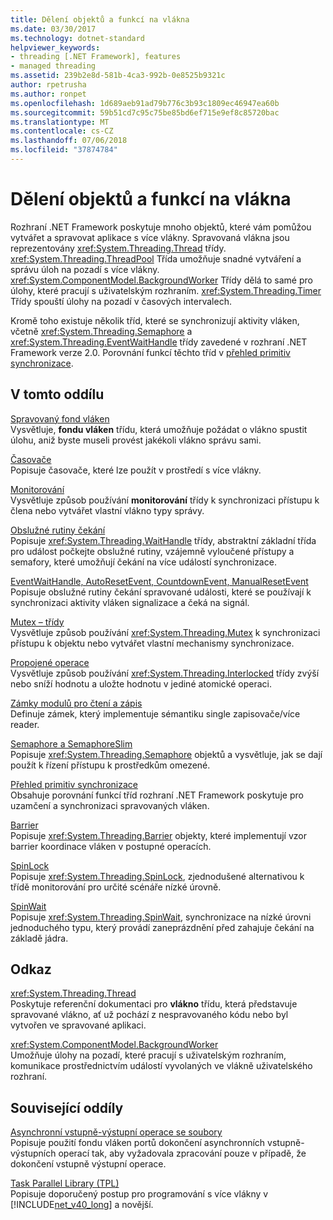 ```yaml
---
title: Dělení objektů a funkcí na vlákna
ms.date: 03/30/2017
ms.technology: dotnet-standard
helpviewer_keywords:
- threading [.NET Framework], features
- managed threading
ms.assetid: 239b2e8d-581b-4ca3-992b-0e8525b9321c
author: rpetrusha
ms.author: ronpet
ms.openlocfilehash: 1d689aeb91ad79b776c3b93c1809ec46947ea60b
ms.sourcegitcommit: 59b51cd7c95c75be85bd6ef715e9ef8c85720bac
ms.translationtype: MT
ms.contentlocale: cs-CZ
ms.lasthandoff: 07/06/2018
ms.locfileid: "37874784"
---
```

# <a name="threading-objects-and-features"></a>Dělení objektů a funkcí na vlákna
Rozhraní .NET Framework poskytuje mnoho objektů, které vám pomůžou vytvářet a spravovat aplikace s více vlákny. Spravovaná vlákna jsou reprezentovány <xref:System.Threading.Thread> třídy. <xref:System.Threading.ThreadPool> Třída umožňuje snadné vytváření a správu úloh na pozadí s více vlákny. <xref:System.ComponentModel.BackgroundWorker> Třídy dělá to samé pro úlohy, které pracují s uživatelským rozhraním. <xref:System.Threading.Timer> Třídy spouští úlohy na pozadí v časových intervalech.  
  
 Kromě toho existuje několik tříd, které se synchronizují aktivity vláken, včetně <xref:System.Threading.Semaphore> a <xref:System.Threading.EventWaitHandle> třídy zavedené v rozhraní .NET Framework verze 2.0. Porovnání funkcí těchto tříd v [přehled primitiv synchronizace](../../../docs/standard/threading/overview-of-synchronization-primitives.md).  
  
## <a name="in-this-section"></a>V tomto oddílu  
 [Spravovaný fond vláken](../../../docs/standard/threading/the-managed-thread-pool.md)  
 Vysvětluje, **fondu vláken** třídu, která umožňuje požádat o vlákno spustit úlohu, aniž byste museli provést jakékoli vlákno správu sami.  
  
 [Časovače](../../../docs/standard/threading/timers.md)  
 Popisuje časovače, které lze použít v prostředí s více vlákny.  
  
 [Monitorování](http://msdn.microsoft.com/library/33fe4aef-b44b-42fd-9e72-c908e39e75db)  
 Vysvětluje způsob používání **monitorování** třídy k synchronizaci přístupu k člena nebo vytvářet vlastní vlákno typy správy.  
  
 [Obslužné rutiny čekání](http://msdn.microsoft.com/library/48d10b6f-5fd7-407c-86ab-0179aef72489)  
 Popisuje <xref:System.Threading.WaitHandle> třídy, abstraktní základní třída pro událost počkejte obslužné rutiny, vzájemně vyloučené přístupy a semafory, které umožňují čekání na více událostí synchronizace.  
  
 [EventWaitHandle, AutoResetEvent, CountdownEvent, ManualResetEvent](../../../docs/standard/threading/eventwaithandle-autoresetevent-countdownevent-manualresetevent.md)  
 Popisuje obslužné rutiny čekání spravované události, které se používají k synchronizaci aktivity vláken signalizace a čeká na signál.  
  
 [Mutex – třídy](../../../docs/standard/threading/mutexes.md)  
 Vysvětluje způsob používání <xref:System.Threading.Mutex> k synchronizaci přístupu k objektu nebo vytvářet vlastní mechanismy synchronizace.  
  
 [Propojené operace](../../../docs/standard/threading/interlocked-operations.md)  
 Vysvětluje způsob používání <xref:System.Threading.Interlocked> třídy zvýší nebo sníží hodnotu a uložte hodnotu v jediné atomické operaci.  
  
 [Zámky modulů pro čtení a zápis](../../../docs/standard/threading/reader-writer-locks.md)  
 Definuje zámek, který implementuje sémantiku single zapisovače/více reader.  
  
 [Semaphore a SemaphoreSlim](../../../docs/standard/threading/semaphore-and-semaphoreslim.md)  
 Popisuje <xref:System.Threading.Semaphore> objektů a vysvětluje, jak se dají použít k řízení přístupu k prostředkům omezené.  
  
 [Přehled primitiv synchronizace](../../../docs/standard/threading/overview-of-synchronization-primitives.md)  
 Obsahuje porovnání funkcí tříd rozhraní .NET Framework poskytuje pro uzamčení a synchronizaci spravovaných vláken.  
  
 [Barrier](../../../docs/standard/threading/barrier.md)  
 Popisuje <xref:System.Threading.Barrier> objekty, které implementují vzor barrier koordinace vláken v postupné operacích.  
  
 [SpinLock](../../../docs/standard/threading/spinlock.md)  
 Popisuje <xref:System.Threading.SpinLock>, zjednodušené alternativou k třídě monitorování pro určité scénáře nízké úrovně.  
  
 [SpinWait](../../../docs/standard/threading/spinwait.md)  
 Popisuje <xref:System.Threading.SpinWait>, synchronizace na nízké úrovni jednoduchého typu, který provádí zaneprázdnění před zahajuje čekání na základě jádra.  
  
## <a name="reference"></a>Odkaz  
 <xref:System.Threading.Thread>  
 Poskytuje referenční dokumentaci pro **vlákno** třídu, která představuje spravované vlákno, ať už pochází z nespravovaného kódu nebo byl vytvořen ve spravované aplikaci.  
  
 <xref:System.ComponentModel.BackgroundWorker>  
 Umožňuje úlohy na pozadí, které pracují s uživatelským rozhraním, komunikace prostřednictvím událostí vyvolaných ve vlákně uživatelského rozhraní.  
  
## <a name="related-sections"></a>Související oddíly  
 [Asynchronní vstupně-výstupní operace se soubory](../../../docs/standard/io/asynchronous-file-i-o.md)  
 Popisuje použití fondu vláken portů dokončení asynchronních vstupně-výstupních operací tak, aby vyžadovala zpracování pouze v případě, že dokončení vstupně výstupní operace.  
  
 [Task Parallel Library (TPL)](../../../docs/standard/parallel-programming/task-parallel-library-tpl.md)  
 Popisuje doporučený postup pro programování s více vlákny v [!INCLUDE[net_v40_long](../../../includes/net-v40-long-md.md)] a novější.
